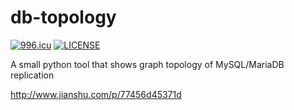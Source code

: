 db-topology
===========
[![996.icu](https://img.shields.io/badge/link-996.icu-red.svg)](https://996.icu)
[![LICENSE](https://img.shields.io/badge/license-Anti%20996-blue.svg)](https://github.com/996icu/996.ICU/blob/master/LICENSE)

A small python tool that shows graph topology of MySQL/MariaDB replication

http://www.jianshu.com/p/77456d45371d
